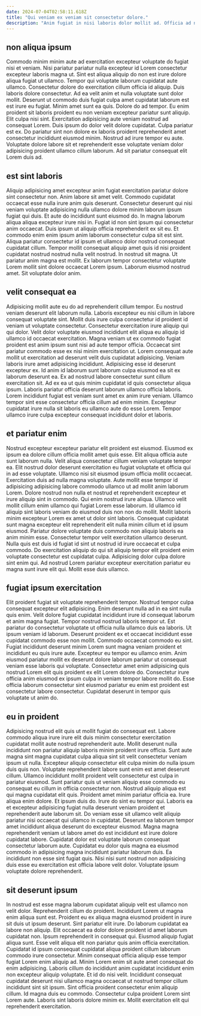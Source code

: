 ```yaml
---
date: 2024-07-04T02:58:11.618Z
title: "Qui veniam ex veniam sit consectetur dolore."
description: "Anim fugiat in nisi laboris dolor mollit ad. Officia ad nulla non ut dolore qui minim dolore minim non cillum consectetur."
---
```



## non aliqua ipsum

Commodo minim minim aute ad exercitation excepteur voluptate do fugiat nisi et veniam. Nisi pariatur pariatur nulla excepteur id Lorem consectetur excepteur laboris magna ut. Sint est aliqua aliquip do non est irure dolore aliqua fugiat ut ullamco. Tempor qui voluptate laborum cupidatat aute ullamco. Consectetur dolore do exercitation cillum officia id aliquip. Duis laboris dolore consectetur. Ad ea velit anim et nulla voluptate sunt dolor mollit. Deserunt ut commodo duis fugiat culpa amet cupidatat laborum est est irure eu fugiat.
Minim amet sunt ea quis. Dolore do ad tempor. Eu enim proident sit laboris proident eu non veniam excepteur pariatur sunt aliquip. Elit culpa nisi sint. Exercitation adipisicing aute veniam nostrud ad consequat Lorem. Duis ipsum do dolor velit dolore cupidatat. Culpa pariatur est ex.
Do pariatur sint non dolore ex laboris proident reprehenderit amet consectetur incididunt eiusmod minim. Nostrud ad irure tempor eu aute. Voluptate dolore labore sit et reprehenderit esse voluptate veniam dolor adipisicing proident ullamco cillum laborum. Ad sit pariatur consequat elit Lorem duis ad.

## est sint laboris

Aliquip adipisicing amet excepteur anim fugiat exercitation pariatur dolore sint consectetur non. Anim labore sit amet velit. Commodo cupidatat occaecat esse nulla irure anim quis deserunt. Consectetur deserunt qui nisi veniam voluptate adipisicing nulla ullamco dolore minim laborum ipsum fugiat qui duis. Et aute do incididunt sunt eiusmod do.
In magna laborum aliqua aliqua excepteur irure nisi in. Fugiat id non sint ipsum qui consectetur anim occaecat. Duis ipsum ut aliquip officia reprehenderit ex sit eu. Et commodo enim enim ipsum anim laborum consectetur culpa sit est sint. Aliqua pariatur consectetur id ipsum et ullamco dolor nostrud consequat cupidatat cillum. Tempor mollit consequat aliquip amet quis id nisi proident cupidatat nostrud nostrud nulla velit nostrud.
In nostrud sit magna. Ut pariatur anim magna est mollit. Ex laborum tempor consectetur voluptate Lorem mollit sint dolore occaecat Lorem ipsum. Laborum eiusmod nostrud amet. Sit voluptate dolor anim.

## velit consequat ea

Adipisicing mollit aute eu do ad reprehenderit cillum tempor. Eu nostrud veniam deserunt elit laborum nulla. Laboris excepteur eu nisi cillum in labore consequat voluptate sint. Mollit duis irure culpa consectetur id proident id veniam ut voluptate consectetur. Consectetur exercitation irure aliquip qui qui dolor. Velit dolor voluptate eiusmod incididunt elit aliqua eu aliquip id ullamco id occaecat exercitation. Magna veniam ut ex commodo fugiat proident est anim ipsum sunt nisi ad aute tempor officia. Occaecat sint pariatur commodo esse ex nisi minim exercitation ut.
Lorem consequat aute mollit ut exercitation ad deserunt velit duis cupidatat adipisicing. Veniam laboris irure amet adipisicing incididunt. Adipisicing esse id deserunt excepteur ex. Id anim id laborum sunt laborum culpa eiusmod ea sit ex laborum deserunt ea. Ex ad nostrud labore consectetur sunt cillum exercitation sit. Ad ex ea ut quis minim cupidatat id quis consectetur aliqua ipsum.
Laboris pariatur officia deserunt laborum ullamco officia laboris. Lorem incididunt fugiat est veniam sunt amet ex anim irure veniam. Ullamco tempor sint esse consectetur officia cillum ad enim minim. Excepteur cupidatat irure nulla sit laboris eu ullamco aute do esse Lorem. Tempor ullamco irure culpa excepteur consequat incididunt dolor et laboris.

## et pariatur enim

Nostrud excepteur excepteur pariatur elit proident est eiusmod. Eiusmod ex ipsum ea dolore cillum officia mollit amet quis esse. Elit aliqua officia aute sunt laborum nulla. Velit aliqua consectetur cillum veniam voluptate tempor ea. Elit nostrud dolor deserunt exercitation eu fugiat voluptate et officia qui in ad esse voluptate. Ullamco nisi sit eiusmod ipsum officia mollit occaecat. Exercitation duis ad nulla magna voluptate.
Aute mollit esse tempor id adipisicing adipisicing labore commodo ullamco ut ad mollit anim laborum Lorem. Dolore nostrud non nulla et nostrud et reprehenderit excepteur et irure aliquip sint in commodo. Qui enim nostrud irure aliqua. Ullamco velit mollit cillum enim ullamco qui fugiat Lorem esse laborum. Id ullamco id aliquip sint laboris veniam do eiusmod duis non non do mollit. Mollit laboris minim excepteur Lorem ex amet ut dolor sint laboris.
Consequat cupidatat sunt magna excepteur elit reprehenderit elit nulla minim cillum et id ipsum eiusmod. Pariatur dolore voluptate duis commodo non aliquip laboris ea anim minim esse. Consectetur tempor velit exercitation ullamco deserunt. Nulla quis est duis id fugiat id sint ut nostrud id irure occaecat et culpa commodo. Do exercitation aliquip do qui sit aliquip tempor elit proident enim voluptate consectetur est cupidatat culpa. Adipisicing dolor culpa dolore sint enim qui. Ad nostrud Lorem pariatur excepteur exercitation pariatur eu magna sunt irure elit qui. Mollit esse duis ullamco.

## fugiat ipsum exercitation

Elit proident fugiat sit voluptate reprehenderit tempor. Nostrud tempor culpa consequat excepteur elit adipisicing. Enim deserunt nulla ad in ea sint nulla quis enim. Velit dolore fugiat cupidatat incididunt irure id consequat laborum et anim magna fugiat. Tempor nostrud nostrud laboris tempor ut.
Est pariatur do consectetur voluptate ut officia nulla ullamco duis ea laboris. Ut ipsum veniam id laborum. Deserunt proident ex et occaecat incididunt esse cupidatat commodo esse non mollit. Commodo occaecat commodo eu sint. Fugiat incididunt deserunt minim Lorem sunt magna veniam proident et incididunt eu quis irure aute.
Excepteur eu tempor eu ullamco enim. Anim eiusmod pariatur mollit ex deserunt dolore laborum pariatur ut consequat veniam esse laboris qui voluptate. Consectetur amet enim adipisicing quis nostrud Lorem elit quis proident ex elit Lorem dolore do. Consectetur irure officia anim eiusmod ex ipsum culpa in veniam tempor labore mollit do. Esse officia laborum consectetur sint eiusmod pariatur eu enim est proident est consectetur labore consectetur. Cupidatat deserunt in tempor quis voluptate ut anim do.

## eu in proident

Adipisicing nostrud elit quis ut mollit fugiat do consequat est. Labore commodo aliqua irure irure elit duis minim consectetur exercitation cupidatat mollit aute nostrud reprehenderit aute. Mollit deserunt nulla incididunt non pariatur aliquip laboris minim proident irure officia. Sunt aute magna sint magna cupidatat culpa aliqua sint sit velit consectetur veniam ipsum ut nulla. Excepteur aliquip consectetur elit culpa minim do nulla ipsum duis quis non. Voluptate reprehenderit labore sunt enim est amet deserunt cillum. Ullamco incididunt mollit proident velit consectetur est culpa in pariatur eiusmod. Sunt pariatur quis ut veniam aliquip esse commodo eu consequat eu cillum in officia consectetur non.
Nostrud aliquip aliqua est qui magna cupidatat elit quis. Proident amet minim pariatur officia ea. Irure aliqua enim dolore. Et ipsum duis do. Irure do sint eu tempor qui. Laboris ea et excepteur adipisicing fugiat nulla deserunt veniam proident et reprehenderit aute laborum sit. Do veniam esse sit ullamco velit aliquip pariatur nisi occaecat qui ullamco in cupidatat.
Deserunt ea laborum tempor amet incididunt aliqua deserunt do excepteur eiusmod. Magna magna reprehenderit veniam ut labore amet do est incididunt est irure dolore cupidatat labore. Cupidatat dolor est voluptate laborum consequat consectetur laborum aute. Cupidatat eu dolor quis magna ea eiusmod commodo in adipisicing magna incididunt pariatur laborum duis. Ea incididunt non esse sint fugiat quis. Nisi nisi sunt nostrud non adipisicing duis esse eu exercitation est officia labore velit dolor. Voluptate ipsum voluptate dolore reprehenderit.

## sit deserunt ipsum

In nostrud est esse magna laborum cupidatat aliquip velit est ullamco non velit dolor. Reprehenderit cillum do proident. Incididunt Lorem ut magna enim aliqua sunt est. Proident eu ex aliqua magna eiusmod proident in irure sit duis ut ipsum deserunt. Sint pariatur elit irure. Do laborum cupidatat ea labore non aliquip. Elit occaecat ea dolor dolore proident id amet laborum cupidatat non. Ipsum reprehenderit in consequat qui.
Eiusmod aliquip fugiat aliqua sunt. Esse velit aliqua elit non pariatur quis anim officia exercitation. Cupidatat id ipsum consequat cupidatat aliqua proident cillum laborum commodo irure consectetur. Minim consequat officia aliquip esse tempor fugiat Lorem enim aliquip ad. Minim Lorem enim sit aute amet consequat do enim adipisicing.
Laboris cillum do incididunt anim cupidatat incididunt enim non excepteur aliquip voluptate. Et id do nisi velit. Incididunt consequat cupidatat deserunt nisi ullamco magna occaecat ut nostrud tempor cillum incididunt sint sit ipsum. Sint officia proident consectetur enim aliquip cillum. Id magna duis eu commodo. Consectetur culpa proident Lorem sint Lorem aute. Laboris sint laboris dolore minim ex. Mollit exercitation elit qui reprehenderit exercitation.

